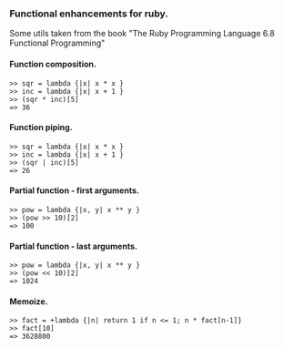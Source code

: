 ### Functional enhancements for ruby.

Some utils taken from the book "The Ruby Programming Language 6.8 Functional Programming"


#### Function composition.
    >> sqr = lambda {|x| x * x }
    >> inc = lambda {|x| x + 1 }
    >> (sqr * inc)[5]
    => 36

#### Function piping.
    >> sqr = lambda {|x| x * x }
    >> inc = lambda {|x| x + 1 }
    >> (sqr | inc)[5]
    => 26

#### Partial function - first arguments.
    >> pow = lambda {|x, y| x ** y }
    >> (pow >> 10)[2]
    => 100

#### Partial function - last arguments.
    >> pow = lambda {|x, y| x ** y }
    >> (pow << 10)[2]
    => 1024

#### Memoize.
    >> fact = +lambda {|n| return 1 if n <= 1; n * fact[n-1]}
    >> fact[10]
    => 3628800
